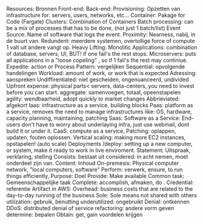 Resources: Bronnen
Front-end:
Back-end:
Provisioning: Opzetten van infrastructure for: servers, users, networks, etc...
Container: Pakage for Code   (Fargate)
Clusters: Combination of Containers
Batch processing: can be a mix of processes that has to be done, (not just 1 batch/list)
Event Source: Name of software that logs the event. 
Proximity: Nearness, nabij, in de buurt van. 
Redundent: meerdere systemen, overtollige force of compute  1 valt uit  andere vangt op. 
Heavy Lifting: 
Monolitic Applications: combination of database, servers, UI,  BUT! if one fail's the rest stops. 
Microservers: puts all applications in a "loose copeling" , so if 1 fail's the rest may continiue. 
Expedite: action or Process
Pattern: vergelijken
Sequential: opvolgende handelingen 
Workload: amount of work, or work that is expected
Adressing: aanspreken
Undiffirentiated: niet gescheiden, ongenuanceerd, undivided
Upfront expense: physical parts< servers, data-centers, you need to invest before you can start. 
aggregate: samenvoegen, totaal, opeenstapelen
agility: wendbaarheid, adopt quickly to market changes
Abbrieviated: afgekort
Iaas: infrastructure as a service, building blocks
Paas: platform as a service,  removes the need to manage infrastructures like: OS, hardware, capacity planning, maintaining, patching
Saas: Software as a Service: End-users don't have to worry about underlaying infra, just use webmail, dont build it or under it. 
CaaS: compute as a service, 
Patching: oplappen, updaten, fouten oplossen. 
Vertical scaling: making more EC2 instances, opstapelen! (auto scale)
Deployments /deploy: setting up a new computer, or system, make it ready to work in live enviroment. 
Statement: Uitspraak, verklaring, stelling
Consists: bestaat uit 
considered: in acht nemen, moet onderdeel zijn van.
Content: Inhoud
On-premesis: Physical computer network, "local computers, software" 
Perform: verwerk, ensure, to run things efficiently, 
Purpose: Doel
Provide: Make available
Common task: Gemeenschappelijke taak
Complete: accomplish, afmaken, do . 
Credential: referentie
Artifact in AWS: 
Overhead: business costs that are related to the day-to-day running of the business
Sole: Sole means not shared with others
utilization: gebruik, benutting
underutilized: ongebruikt
Denial: ontkennen
DDoS: distributed denial of service 
refactoring: andere vorm geven 
determine: bepalen
Obtain: get, gain voordelen krijgen